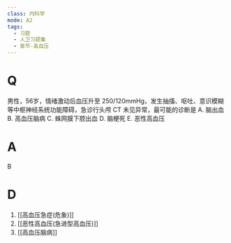 ```yaml
---
class: 内科学
mode: A2
tags:
  - 习题
  - 人卫习题集
  - 章节-高血压
---
```


# Q
男性，56岁，情绪激动后血压升至 250/120mmHg，发生抽搐、呕吐、意识模糊等中枢神经系统功能障碍，急诊行头颅 CT 未见异常，最可能的诊断是
A. 脑出血 
B. 高血压脑病
C. 蛛网膜下腔出血 
D. 脑梗死
E. 恶性高血压

# A
B
# D
1. [[高血压急症(危象)]]
2. [[恶性高血压(急进型高血压)]]
3. [[高血压脑病]]